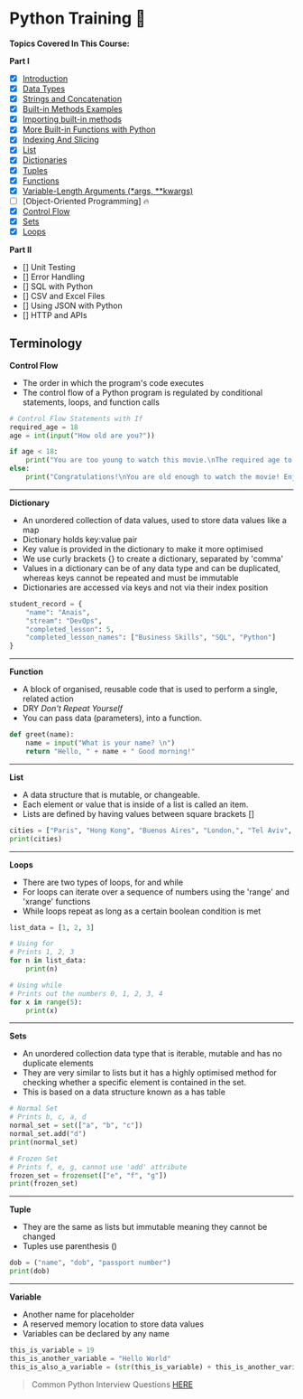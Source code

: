 # Python Training :snake:

**Topics Covered In This Course:**

**Part I**
- [x] [Introduction](introduction.md)
- [x] [Data Types](variables.py)
- [x] [Strings and Concatenation](string_casting.py)
- [x] [Built-in Methods Examples](string_casting.py) 
- [x] [Importing built-in methods](importing.py) 
- [x] [More Built-in Functions with Python](https://docs.python.org/3/library/functions.html)
- [x] [Indexing And Slicing](slicing.md)
- [x] [List](lists.py)
- [x] [Dictionaries](dictionaries.py)
- [x] [Tuples](tuples.py)
- [x] [Functions](function.py)
- [x] [Variable-Length Arguments (*args, **kwargs)](kwargs.md)
- [ ] [Object-Oriented Programming] :fire:
- [x] [Control Flow](control_flow.py)
- [x] [Sets](sets.py)
- [x] [Loops](loops.py)

**Part II**
- [] Unit Testing
- [] Error Handling
- [] SQL with Python
- [] CSV and Excel Files 
- [] Using JSON with Python
- [] HTTP and APIs



## **Terminology**
**Control Flow**
- The order in which the program's code executes
- The control flow of a Python program is regulated by conditional statements, loops, and function calls

```python
# Control Flow Statements with If
required_age = 18
age = int(input("How old are you?"))

if age < 18:
    print("You are too young to watch this movie.\nThe required age to watch this movie is {}".format(str(required_age)))
else:
    print("Congratulations!\nYou are old enough to watch the movie! Enjoy!")
```
---

**Dictionary**
- An unordered collection of data values, used to store data values like a map
- Dictionary holds key:value pair
- Key value is provided in the dictionary to make it more optimised
- We use curly brackets {} to create a dictionary, separated by 'comma'
- Values in a dictionary can be of any data type and can be duplicated, whereas keys cannot be repeated and must be immutable
- Dictionaries are accessed via keys and not via their index position

```python
student_record = {
    "name": "Anais",
    "stream": "DevOps",
    "completed_lesson": 5,
    "completed_lesson_names": ["Business Skills", "SQL", "Python"]
}
```
---
**Function**
- A block of organised, reusable code that is used to perform a single, related action
- DRY *Don't* *Repeat* *Yourself*
- You can pass data (parameters), into a function.

```python
def greet(name):
    name = input("What is your name? \n")
    return "Hello, " + name + " Good morning!"
```

---
**List**
- A data structure that is mutable, or changeable.
- Each element or value that is inside of a list is called an item.
- Lists are defined by having values between square brackets []

```python
cities = ["Paris", "Hong Kong", "Buenos Aires", "London,", "Tel Aviv", "Amsterdam"]
print(cities)
```

---
**Loops**
- There are two types of loops, for and while 
- For loops can iterate over a sequence of numbers using the 'range' and 'xrange' functions
- While loops repeat as long as a certain boolean condition is met

```python
list_data = [1, 2, 3]

# Using for 
# Prints 1, 2, 3
for n in list_data:
    print(n)

# Using while
# Prints out the numbers 0, 1, 2, 3, 4
for x in range(5):
    print(x)
```

---
**Sets**
- An unordered collection data type that is iterable, mutable and has no duplicate elements
- They are very similar to lists but it has a highly optimised method for checking whether a specific element is contained in the set.
- This is based on a data structure known as a has table

```python
# Normal Set
# Prints b, c, a, d
normal_set = set(["a", "b", "c"])
normal_set.add("d")
print(normal_set)

# Frozen Set
# Prints f, e, g, cannot use 'add' attribute 
frozen_set = frozenset(["e", "f", "g"])
print(frozen_set)
```

---
**Tuple**
- They are the same as lists but immutable meaning they cannot be changed
- Tuples use parenthesis ()

```python
dob = ("name", "dob", "passport number")
print(dob)
```
---

**Variable**
- Another name for placeholder
- A reserved memory location to store data values 
- Variables can be declared by any name 
```python
this_is_variable = 19
this_is_another_variable = "Hello World"
this_is_also_a_variable = (str(this_is_variable) + this_is_another_variable)
``` 
 
> Common Python Interview Questions [HERE](https://www.guru99.com/python-interview-questions-answers.html)


